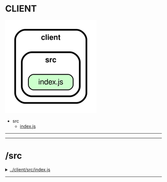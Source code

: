 <!-- BEGIN title -->

# CLIENT

<!-- END title -->

<!-- BEGIN TREE -->

![dependency graph](./client.svg)

<!-- END TREE -->

<!-- BEGIN TOC -->

- src
  - [index.js](#clientsrcindexjs)

---

<!-- END TOC -->

---

<!-- BEGIN DOCS -->

# /src

<details><summary><a href="../../client/src/index.js" id="clientsrcindexjs">../client/src/index.js</a></summary>

<a name="header"></a>

## header([text]) ⇒ <code>HTMLHeadingElement</code>

Renders some text into a header with class "fancy".

**Returns**: <code>HTMLHeadingElement</code> - A header containing the text.

| Param  | Type                | Default                               | Description         |
| ------ | ------------------- | ------------------------------------- | ------------------- |
| [text] | <code>string</code> | <code>&quot;&#x27;&#x27;&quot;</code> | The text to render. |

</details>

---

<!-- END DOCS -->
